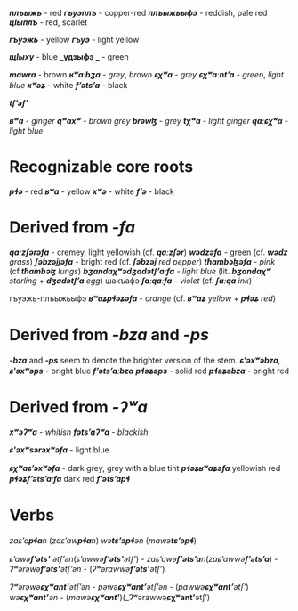 

**_плъыжь_** - red
**_гъуэплъ_** - copper-red
**_плъыжьыфэ_** - reddish, pale red
**_цIыплъ_** - red, scarlet

**_гъуэжь_** - yellow
**_гъуэ_** - light yellow

**_щIыху_** - blue
**_удзыфэ _** - green

**_mawra_** - brown
**_ʁʷaːbʒa_** - _grey_, _brown_
**_ɕχʷa_** - _grey_
**_ɕχʷaːntʼa_** - _green_, _light blue_
**_xʷəʑ_** - white
**_fʼətsʼa_** - black

**_tʃʼəfʼ_**

**_ʁʷa_** - _ginger_
**_qʷaxʷ_** - _brown grey_
**_brəwɮ_** - _grey_
**_tχʷa_** - _light ginger_
**_qaːɕχʷa_** - _light blue_


# Recognizable core roots
**_pɬə_** - red
**_ʁʷa_** - yellow
**_xʷə_** - white
**_fʼə_** - black




# Derived from **_-fa_**
**_qaːzʃərəfa_** - cremey, light yellowish (cf. **_qaːzʃər_**)
**_wədzəfa_** - green (cf. **_wədz_** _grass_) 
**_ʃəbzəjjəfa_** - bright red (cf. **_ʃəbzəj_** _red pepper_)
**_tħambəɮəfa_** - _pink_ (cf.**_tħambəɮ_** _lungs_)
**_bʒandaχʷədʒadətʃʼaːfa_** - _light blue_ (lit. **_bʒandaχʷ_** _starling_ + **_dʒadətʃʼa_** _egg_)
шакъафэ
**_ʃaːqaːfa_** - _violet_ (cf. **_ʃaːqa_** _ink_)

гъуэжь-плъыжьыфэ
**_ʁʷaʑpɬəʑəfa_** - _orange_ (cf. **_ʁʷaʑ_** _yellow_ + **_pɬəʑ_** _red_)

# Derived from **_-bza_** and **_-ps_**
**_-bza_** and **_-ps_** seem to denote the brighter version of the stem.
**_ɕ'əxʷəbza_**, **_ɕ'əxʷəps_** - bright blue
**_fʼətsʼaːbza_**
**_pɬəʑəps_** - solid red
**_pɬəʑəbza_** - bright red

# Derived from **_-ʔʷa_**
**_xʷəʔʷa_** - _whitish_
**_fətsʼaʔʷa_** - _blackish_

**_ɕ'əxʷsərəxʷəfa_** - light blue

**_ɕχʷaɕʼəxʷəfa_** - dark grey, grey with a blue tint
**_pɬəʑʁʷaʑəfa_** yellowish red
**_pɬəʑfʼətsʼaːfa_** dark red
**_fʼətsʼapɬ_**

# Verbs
_zaɕʼa**pɬa**n_ (_zaɕʼaw**pɬa**n_)
_wə**tsʼəpɬ**ən_ (_mawə**tsʼəpɬ**_)


_ɕʼawə**fʼətsʼ** ətʃʼən_(_ɕʼawwə**fʼətsʼ**ətʃʼ_) -
_zaɕʼawə**fʼətsʼa**n_(_zaɕʼawwə**fʼətsʼa**_) - 
_ʔʷərəwə**fʼətsʼ**ətʃʼən_ - (_ʔʷərawwə**fʼətsʼ**ətʃʼ_)


_ʔʷərəwə**ɕχʷantʼ**ətʃʼən_ - 
_pəwə**ɕχʷantʼ**ətʃʼən_ - (_pawwə**ɕχʷantʼ**ətʃʼ_)
_wə**ɕχʷantʼ**ən_ - (_mawə**ɕχʷantʼ**_)(_ʔʷərawwə**ɕχʷantʼ**ətʃʼ)